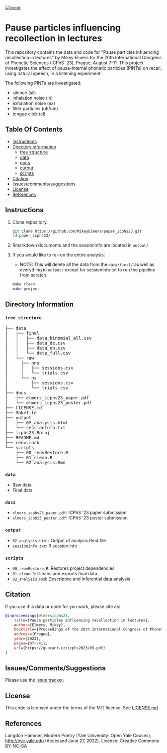 [![orcid](https://img.shields.io/badge/ORCID-0000--0002--3929--788X-green?style=plastic&logo=orcid&url=https://orcid.org/0000-0002-3929-788X)](https://orcid.org/0000-0002-3929-788X)

# Pause particles influencing recollection in lectures
This repository contains the data and code for "Pause particles influencing recollection in lectures" by Mikey Elmers for the 20th International Congress of Phonetic Sciences (ICPhS '23), Prague, August 7-11. This project investigates the effect of pause-internal phonetic particles (PINTs) on recall, using natural speech, in a listening experiment.

The following PINTs are investigated: 

* silence (sil)
* inhalation noise (in)
* exhalation noise (ex)
* filler particles (uh/um)
* tongue click (cl)

## Table Of Contents

- [Instructions](#instructions)
- [Directory information](#directory-information)
    * [tree structure](#tree-structure)
    * [data](#data)
    * [docs](#docs)
    * [output](#output)
    * [scripts](#scripts)
- [Citation](#citation)
- [Issues/comments/suggestions](#issuescommentssuggestions)
- [License](#license)
- [References](#references)

## Instructions
1. Clone repository.
   ```bash
   git clone https://github.com/MikeyElmers/paper_icphs23.git
   cd paper_icphs23/
   ```
2. Rmarkdown documents and the sessionInfo are located in `output/`.

3. If you would like to re-run the entire analysis: 
    + NOTE: This will delete all the data from the `data/final/` as well as everything in `output/` except for sessionInfo.txt to run the pipeline from scratch. 
   ```bash
   make clean
   make project
   ```

## Directory Information
### `tree structure`
<pre>
├── data
│   ├── final
│   │   ├── data_binomial_all.csv
│   │   ├── data_de.csv
│   │   ├── data_en.csv
│   │   └── data_full.csv
│   └── raw
│     ├── nns
│     │   ├── sessions.csv
│     │   └── trials.csv
│     └── ns
│         ├── sessions.csv
│         └── trials.csv
├── docs
│   ├── elmers_icphs23_paper.pdf
│   └── elmers_icphs23_poster.pdf
├── LICENSE.md
├── Makefile
├── output
│   ├── 02_analysis.html
│   └── sessionInfo.txt
├── icphs23.Rproj
├── README.md
├── renv.lock
└── scripts
    ├── 00_renvRestore.R
    ├── 01_clean.R
    └── 02_analysis.Rmd
</pre>

### `data`
- Raw data
- Final data

### `docs`
- `elmers_icphs23_paper.pdf`: ICPhS '23 paper submission
- `elmers_icph23_poster.pdf`: ICPhS '23 poster submission

### `output`
- `02_analysis.html`: Output of analysis.Rmd file
- `sessionInfo.txt`: R session info

### `scripts`
- `00_renvRestore.R`: Restores project dependencies
- `01_clean.R`: Cleans and exports final data
- `02_analysis.Rmd`: Descriptive and inferential data analysis

## Citation
If you use this data or code for you work, please cite as:
```bibtex
@inproceedings{elmersicphs23,
    title={Pause particles influencing recollection in lectures},
    author={Elmers, Mikey},
    booktitle={Proceedings of the 20th International Congress of Phonetic Sciences (ICPhS '23)},
    address={Prague},
    year={2023},
    pages={37--41},
    url={https://guarant.cz/icphs2023/85.pdf}
}
```

## Issues/Comments/Suggestions
Please use the [issue tracker](https://github.com/MikeyElmers/paper_icphs23/issues).

## License
This code is licensed under the terms of the MIT license. See [LICENSE.md](https://github.com/MikeyElmers/paper_icphs23/blob/main/LICENSE.md)

## References
Langdon Hammer, Modern Poetry (Yale University: Open Yale Couses), http://oyc.yale.edu (Accessed June 27, 2022). License: Creative Commons BY-NC-SA